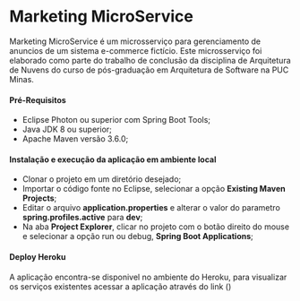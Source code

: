 # Marketing MicroService

Marketing MicroService é um microsserviço para gerenciamento de anuncios de um sistema e-commerce fictício. 
Este microsserviço foi elaborado como parte do trabalho de conclusão da disciplina de Arquitetura de Nuvens do curso de pós-graduação em Arquitetura de Software na PUC Minas.

#### Pré-Requisitos
- Eclipse Photon ou superior com Spring Boot Tools;
- Java JDK 8 ou superior;
- Apache Maven versão 3.6.0;

#### Instalação e execução da aplicação em ambiente local
- Clonar o projeto em um diretório desejado;
- Importar o código fonte no Eclipse, selecionar a opção **Existing Maven Projects**; 
- Editar o arquivo **application.properties** e alterar o valor do parametro **spring.profiles.active** para **dev**;
- Na aba **Project Explorer**, clicar no projeto com o botão direito do mouse e selecionar a opção run ou debug, **Spring Boot Applications**;

#### Deploy Heroku

A aplicação encontra-se disponivel no ambiente do Heroku, para visualizar os serviços existentes acessar a aplicação através do link 
()


